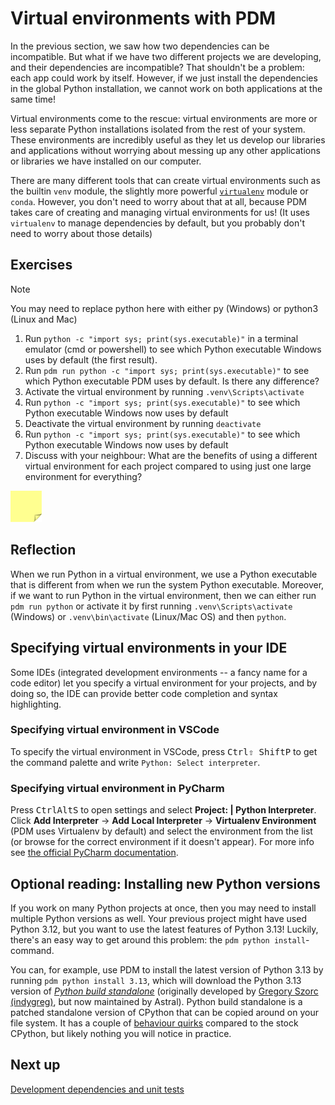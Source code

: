 # Virtual environments with PDM

In the previous section, we saw how two dependencies can be incompatible.
But what if we have two different projects we are developing, and their dependencies are incompatible?
That shouldn't be a problem: each app could work by itself. 
However, if we just install the dependencies in the global Python installation, we cannot work on both applications at the same time!

Virtual environments come to the rescue: virtual environments are more or less separate Python installations isolated from the rest of your system.
These environments are incredibly useful as they let us develop our libraries and applications without worrying about messing up any other applications or libraries we have installed on our computer.

There are many different tools that can create virtual environments such as the builtin `venv` module, the slightly more powerful [`virtualenv`](https://virtualenv.pypa.io/en/latest/) module or `conda`.
However, you don't need to worry about that at all, because PDM takes care of creating and managing virtual environments for us!
(It uses `virtualenv` to manage dependencies by default, but you probably don't need to worry about those details)

## Exercises

> [!NOTE]
> You may need to replace python here with either py (Windows) or python3 (Linux and Mac)

1. Run `python -c "import sys; print(sys.executable)"` in a terminal emulator (cmd or powershell) to see which Python executable Windows uses by default (the first result).
2. Run `pdm run python -c "import sys; print(sys.executable)"` to see which Python executable PDM uses by default. Is there any difference?
3. Activate the virtual environment by running `.venv\Scripts\activate`
4. Run `python -c "import sys; print(sys.executable)"` to see which Python executable Windows now uses by default
5. Deactivate the virtual environment by running `deactivate`
6. Run `python -c "import sys; print(sys.executable)"` to see which Python executable Windows now uses by default
7. Discuss with your neighbour: What are the benefits of using a different virtual environment for each project compared to using just one large environment for everything?

<img src="../../../assets/post_it_yellow.svg" alt="Illustraiton of a pink post it note" width="50px" />

## Reflection

When we run Python in a virtual environment, we use a Python executable that is different from when we run the system Python executable.
Moreover, if we want to run Python in the virtual environment, then we can either run `pdm run python` or activate it by first running `.venv\Scripts\activate` (Windows) or `.venv\bin\activate` (Linux/Mac OS) and then `python`.

## Specifying virtual environments in your IDE

Some IDEs (integrated development environments -- a fancy name for a code editor) let you specify a virtual environment for your projects, and by doing so, the IDE can provide better code completion and syntax highlighting.

### Specifying virtual environment in VSCode

To specify the virtual environment in VSCode, press <kbd>Ctrl</kbd><kbd>⇧ Shift</kbd><kbd>P</kbd> to get the command palette and write `Python: Select interpreter`.

### Specifying virtual environment in PyCharm
Press <kbd>Ctrl</kbd><kbd>Alt</kbd><kbd>S</kbd> to open settings and select **Project: <project name> | Python Interpreter**. Click **Add Interpreter** → **Add Local Interpreter** → **Virtualenv Environment** (PDM uses Virtualenv by default) and select the environment from the list (or browse for the correct environment if it doesn't appear).
For more info see [the official PyCharm documentation](https://www.jetbrains.com/help/pycharm/creating-virtual-environment.html#python_create_virtual_env).

## Optional reading: Installing new Python versions
If you work on many Python projects at once, then you may need to install multiple Python versions as well.
Your previous project might have used Python 3.12, but you want to use the latest features of Python 3.13!
Luckily, there's an easy way to get around this problem: the `pdm python install`-command.

You can, for example, use PDM to install the latest version of Python 3.13 by running `pdm python install 3.13`, which will download the Python 3.13 version of *[Python build standalone](https://github.com/astral-sh/python-build-standalone)* (originally developed by [Gregory Szorc (indygreg)](https://github.com/indygreg), but now maintained by Astral).
Python build standalone is a patched standalone version of CPython that can be copied around on your file system.
It has a couple of [behaviour quirks](https://gregoryszorc.com/docs/python-build-standalone/main/quirks.html) compared to the stock CPython, but likely nothing you will notice in practice.

## Next up
[Development dependencies and unit tests](../02-more-about-dependencies/06-unit-tests.md)
